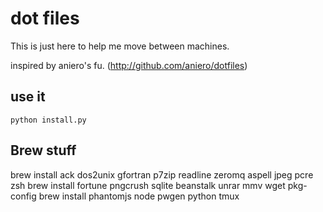 dot files
=========

This is just here to help me move between machines.

inspired by aniero's fu. (http://github.com/aniero/dotfiles)


use it
------

 `python install.py`


Brew stuff
----------

brew install ack dos2unix gfortran p7zip readline zeromq aspell jpeg pcre zsh
brew install fortune pngcrush sqlite beanstalk unrar mmv wget pkg-config
brew install phantomjs node pwgen python tmux

